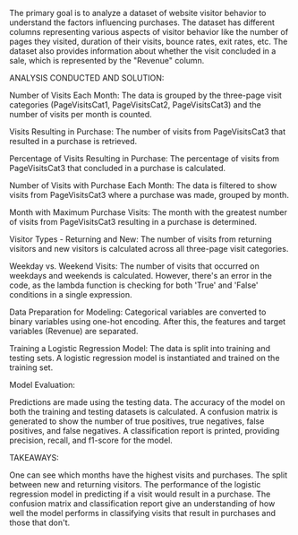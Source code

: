 The primary goal is to analyze a dataset of website visitor behavior to understand the factors influencing purchases. The dataset has different columns representing various aspects of visitor behavior like the number of pages they visited, duration of their visits, bounce rates, exit rates, etc. The dataset also provides information about whether the visit concluded in a sale, which is represented by the "Revenue" column.

ANALYSIS CONDUCTED AND SOLUTION:

Number of Visits Each Month:
The data is grouped by the three-page visit categories (PageVisitsCat1, PageVisitsCat2, PageVisitsCat3) and the number of visits per month is counted.

Visits Resulting in Purchase: The number of visits from PageVisitsCat3 that resulted in a purchase is retrieved.

Percentage of Visits Resulting in Purchase: The percentage of visits from PageVisitsCat3 that concluded in a purchase is calculated.

Number of Visits with Purchase Each Month: The data is filtered to show visits from PageVisitsCat3 where a purchase was made, grouped by month.

Month with Maximum Purchase Visits: The month with the greatest number of visits from PageVisitsCat3 resulting in a purchase is determined.

Visitor Types - Returning and New: The number of visits from returning visitors and new visitors is calculated across all three-page visit categories.

Weekday vs. Weekend Visits: The number of visits that occurred on weekdays and weekends is calculated. However, there's an error in the code, as the lambda function is checking for both 'True' and 'False' conditions in a single expression.

Data Preparation for Modeling: Categorical variables are converted to binary variables using one-hot encoding. After this, the features and target variables (Revenue) are separated.

Training a Logistic Regression Model: The data is split into training and testing sets. A logistic regression model is instantiated and trained on the training set.

Model Evaluation:

Predictions are made using the testing data.
The accuracy of the model on both the training and testing datasets is calculated.
A confusion matrix is generated to show the number of true positives, true negatives, false positives, and false negatives.
A classification report is printed, providing precision, recall, and f1-score for the model.

TAKEAWAYS:

One can see which months have the highest visits and purchases.
The split between new and returning visitors.
The performance of the logistic regression model in predicting if a visit would result in a purchase. 
The confusion matrix and classification report give an understanding of how well the model performs in classifying visits that result in purchases and those that don't.
